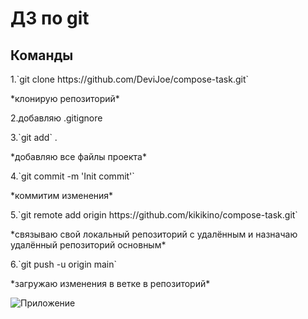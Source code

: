 # ДЗ по git

## Команды
<p>1.`git clone https://github.com/DeviJoe/compose-task.git` </p> *клонирую репозиторий*
<p>2.добавляю .gitignore</p>
<p>3.`git add` . </p> *добавляю все файлы проекта*
<p>4.`git commit -m 'Init commit'` </p> *коммитим изменения*
<p>5.`git remote add origin https://github.com/kikikino/compose-task.git`</p> *связываю свой локальный репозиторий с удалённым и назначаю удалённый репозиторий основным*
<p>6.`git push -u origin main`</p> *загружаю изменения в ветке в репозиторий*

![Приложение](https://user-images.githubusercontent.com/91375674/162255504-0c89c90d-b1df-4b16-80d8-6b95f1bb0662.png)
